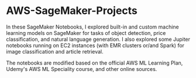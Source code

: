 # AWS-SageMaker-Projects
In these SageMaker Notebooks, I explored built-in and custom machine learning models on SageMaker for tasks of object detection, price classification, and natural language generation. I also explored some Jupiter notebooks running on EC2 instances (with EMR clusters or/and Spark) for image classification and article retrieval. 

The notebooks are modified based on the official AWS ML Learning Plan, Udemy's AWS ML Speciality course, and other online sources. 
